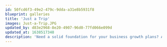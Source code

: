 ```yaml
---
id: 50fcd6f3-49e2-479c-9dda-a31e8b5931f8
blueprint: galleries
title: 'Just a Trip'
images: Just-a-Trip.JPG
updated_by: d83e2968-8e20-4907-96d0-77fd066e099d
updated_at: 1638517348
description: 'Need a solid foundation for your business growth plans? Aria will help you manage sales and meet your current needs'
---
```

